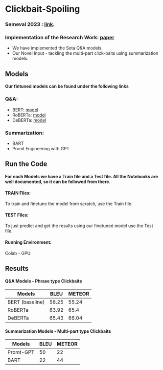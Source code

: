 # Clickbait-Spoiling


### Semeval 2023 : [link](https://pan.webis.de/semeval23/pan23-web/clickbait-challenge.html).


### Implementation of the Research Work: [paper](https://aclanthology.org/2022.acl-long.484.pdf)

- We have implemented the Sota Q&A models. 
- Our Novel Input - tackling the multi-part click-baits using summarization models.


## Models 
#### Our fintuned models can be found under the following links  
### Q&A:
- BERT: [model](https://drive.google.com/file/d/1BA4DpqpJtgJZPNkw5_w0__uPuyjZV5gQ/view?usp=share_link)
- RoBERTa: [model](https://drive.google.com/file/d/1RDMBrVld4909DyM0Cs8gcazjUAfPZCFF/view?usp=share_link)
- DeBERTa: [model](https://drive.google.com/file/d/1xJK-r6Z7Zubm1o8CCkFUKan3U-Q1CVkt/view?usp=share_link)

### Summarization:
- BART
- Promt Engineering with GPT


## Run the Code
#### For each Models we have a Train file and a Test file. All the Notebooks are well documented, so it can be followed from there.
#### TRAIN Files:
To train and finetune the model from scratch, use the Train file.
#### TEST Files:
To just predict and get the results using our finetuned model use the Test file.

#### Running Environment: 
Colab - GPU



## Results

#### Q&A Models - Phrase type Clickbaits
| Models | BLEU | METEOR|
| --- | --- | --- |
| BERT (baseline) |  58.25 | 55.24 |
| RoBERTa | 63.92 | 65.4 |
| DeBERTa | 65.43 | 66.04 |


#### Summarization Models - Multi-part type Clickbaits
| Models | BLEU | METEOR|
| --- | --- | --- |
| Promt-GPT | 50 | 22 |
| BART | 22 | 44 |







